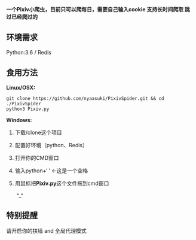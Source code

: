 **一个Pixiv小爬虫，目前只可以爬每日，需要自己输入cookie 支持长时间爬取 跳过已经爬过的**

## 环境需求

Python:3.6 / Redis

## 食用方法

**Linux/OSX:**

```shell
git clone https://github.com/nyaasuki/PixivSpider.git && cd ./PixivSpider
python3 Pixiv.py
```

**Windows:**

1. 下载/clone这个项目

2. 配置好环境（python、Redis）

3. 打开你的CMD窗口

4. 输入python+‘ ’    ←这是一个空格

5. 用鼠标把**Pixiv.py**这个文件拖到cmd窗口

   ​	^_^

## 特别提醒

请开启你的扶墙 and 全局代理模式